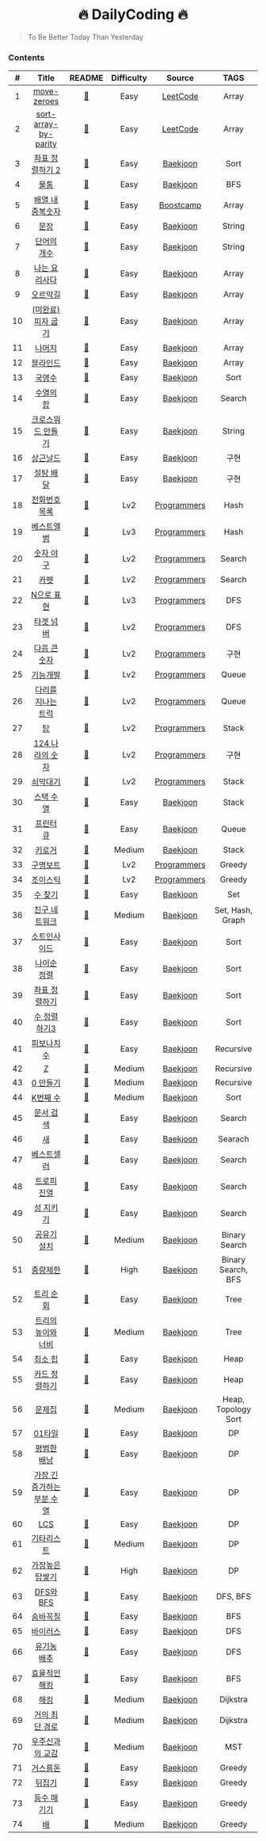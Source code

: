 <h1 align="center">
  🔥 DailyCoding 🔥
</h1>

> To Be Better Today Than Yesterday

### Contents

|  #  |                                                           Title                                                           |                                       README                                       | Difficulty |                                            Source                                            |        TAGS        |
| :-: | :-----------------------------------------------------------------------------------------------------------------------: | :--------------------------------------------------------------------------------: | :--------: | :--------------------------------------------------------------------------------------------: | :----------------: |
|  1  |                              [move-zeroes](src/move-zeroes/MoveZeroes.java)                              |               [:green_book:](src/move-zeroes/README.md)                |    Easy    |               [LeetCode](https://leetcode.com/problems/move-zeroes/)                |       Array       |
|  2  |                              [sort-array-by-parity](src/sort-array-by-parity/SortArrayByParity.java)                              |               [:green_book:](src/sort-array-by-parity/README.md)                |    Easy    |               [LeetCode](https://leetcode.com/problems/sort-array-by-parity/)                |       Array       |
|  3  |                              [좌표 정렬하기 2](src/bak11651/Main2.java)                              |               [:green_book:](src/bak11651/README.md)                |    Easy    |               [Baekjoon](https://www.acmicpc.net/problem/11651)                |       Sort       |
|  4  |                              [물통](src/bak2251/Main.java)                              |               [:green_book:](src/bak2251/README.md)                |    Easy    |               [Baekjoon](https://www.acmicpc.net/problem/2251)                |       BFS       |
|  5  |                              [배열 내 중복숫자](src/array-dup-count/Main.java)                              |               [:green_book:](src/array-dup-count/README.md)                |    Easy    |               [Boostcamp](https://blog.naver.com/boostcamp_official/221978031932)                |       Array       |
|  6  |                              [문장](src/bak9627/Main.java)                              |               [:green_book:](src/bak9627/README.md)                |    Easy    |               [Baekjoon](https://www.acmicpc.net/problem/9627)                |       String       |
|  7  |                              [단어의 개수](src/bak1152/Main.java)                              |               [:green_book:](src/bak1152/README.md)                |    Easy    |               [Baekjoon](https://www.acmicpc.net/problem/1152)                |       String       |
|  8  |                              [나는 요리사다](src/bak2953/Main.java)                              |               [:green_book:](src/bak2953/README.md)                |    Easy    |               [Baekjoon](https://www.acmicpc.net/problem/2953)                |       Array       |
|  9  |                              [오르막길](src/bak2846/Main.java)                              |               [:green_book:](src/bak2846/README.md)                |    Easy    |               [Baekjoon](https://www.acmicpc.net/problem/2846)                |       Array       |
|  10  |                              [(미완료)피자 굽기](src/bak1756/Main.java)                              |               [:green_book:](src/bak1756/README.md)                |    Easy    |               [Baekjoon](https://www.acmicpc.net/problem/1756)                |       Array       |
|  11  |                              [나머지](src/bak3052/Main.java)                              |               [:green_book:](src/bak3052/README.md)                |    Easy    |               [Baekjoon](https://www.acmicpc.net/problem/3052)                |       Array       |
|  12  |                              [블라인드](src/bak2799/Main.java)                              |               [:green_book:](src/bak2799/README.md)                |    Easy    |               [Baekjoon](https://www.acmicpc.net/problem/2799)                |       Array       |
|  13  |                              [국영수](src/bak10825/Main.java)                              |               [:green_book:](src/bak10825/README.md)                |    Easy    |               [Baekjoon](https://www.acmicpc.net/problem/10825)                |       Sort       |
|  14  |                              [수열의 합](src/bak1024/Main.java)                              |               [:green_book:](src/bak1024/README.md)                |    Easy    |               [Baekjoon](https://www.acmicpc.net/problem/1024)                |       Search       |
|  15  |                              [크로스워드 만들기](src/bak2804/Main.java)                              |               [:green_book:](src/bak2804/README.md)                |    Easy    |               [Baekjoon](https://www.acmicpc.net/problem/2804)                |       String       |
|  16  |                              [상근날드](src/bak5543/Main.java)                              |               [:green_book:](src/bak5543/README.md)                |    Easy    |               [Baekjoon](https://www.acmicpc.net/problem/5543)                |       구현       |
|  17  |                              [설탕 배달](src/bak2839/Main.java)                              |               [:green_book:](src/bak2839/README.md)                |    Easy    |               [Baekjoon](https://www.acmicpc.net/problem/2839)                |       구현       |
|  18  |                              [전화번호 목록](src/prog42577/Solution.java)                              |               [:green_book:](src/prog42577/README.md)                |    Lv2    |               [Programmers](https://programmers.co.kr/learn/courses/30/lessons/42577)                |       Hash       |
|  19  |                              [베스트앨범](src/prog42579/Solution.java)                              |               [:green_book:](src/prog42579/README.md)                |    Lv3    |               [Programmers](https://programmers.co.kr/learn/courses/30/lessons/42579)                |       Hash       |
|  20  |                              [숫자 야구](src/prog42841/Solution.java)                              |               [:green_book:](src/prog42841/README.md)                |    Lv2    |               [Programmers](https://programmers.co.kr/learn/courses/30/lessons/42841)                |       Search       |
|  21  |                              [카펫](src/prog42842/Solution.java)                              |               [:green_book:](src/prog42842/README.md)                |    Lv2    |               [Programmers](https://programmers.co.kr/learn/courses/30/lessons/42842)                |       Search       |
|  22  |                              [N으로 표현](src/prog42895/Solution.java)                              |               [:green_book:](src/prog42895/README.md)                |    Lv3    |               [Programmers](https://programmers.co.kr/learn/courses/30/lessons/42895)                |       DFS       |
|  23  |                              [타겟 넘버](src/prog43165/Solution.java)                              |               [:green_book:](src/prog43165/README.md)                |    Lv2    |               [Programmers](https://programmers.co.kr/learn/courses/30/lessons/43165)                |       DFS       |
|  24  |                              [다음 큰 숫자](src/prog12911/Solution.java)                              |               [:green_book:](src/prog12911/README.md)                |    Lv2    |               [Programmers](https://programmers.co.kr/learn/courses/30/lessons/12911)                |       구현       |
|  25  |                              [기능개발](src/prog42586/Solution.java)                              |               [:green_book:](src/prog42586/README.md)                |    Lv2    |               [Programmers](https://programmers.co.kr/learn/courses/30/lessons/42586)                |       Queue       |
|  26  |                              [다리를 지나는 트럭](src/prog42583/Solution.java)                              |               [:green_book:](src/prog42583/README.md)                |    Lv2    |               [Programmers](https://programmers.co.kr/learn/courses/30/lessons/42583)                |       Queue       |
|  27  |                              [탑](src/prog42588/Solution.java)                              |               [:green_book:](src/prog42588/README.md)                |    Lv2    |               [Programmers](https://programmers.co.kr/learn/courses/30/lessons/42588)                |       Stack       |
|  28  |                              [124 나라의 숫자](src/prog12899/Solution.java)                              |               [:green_book:](src/prog12899/README.md)                |    Lv2    |               [Programmers](https://programmers.co.kr/learn/courses/30/lessons/12899)                |       구현       |
|  29  |                              [쇠막대기](src/prog42585/Solution.java)                              |               [:green_book:](src/prog42585/README.md)                |    Lv2    |               [Programmers](https://programmers.co.kr/learn/courses/30/lessons/42585)                |       Stack       |
|  30  |                              [스택 수열](src/bak1874/Main.java)                              |               [:green_book:](src/bak1874/README.md)                |    Easy    |               [Baekjoon](https://www.acmicpc.net/problem/1874)                |       Stack       |
|  31  |                              [프린터 큐](src/bak1966/Main.java)                              |               [:green_book:](src/bak1966/README.md)                |    Easy    |               [Baekjoon](https://www.acmicpc.net/problem/1966)                |       Queue       |
|  32  |                              [키로거](src/bak5397/Main.java)                              |               [:green_book:](src/bak5397/README.md)                |    Medium    |               [Baekjoon](https://www.acmicpc.net/problem/5397)                |       Stack       |
|  33  |                              [구명보트](src/prog42885/Solution.java)                              |               [:green_book:](src/prog42885/README.md)                |    Lv2    |               [Programmers](https://programmers.co.kr/learn/courses/30/lessons/42885)                |       Greedy       |
|  34  |                              [조이스틱](src/prog42860/Solution.java)                              |               [:green_book:](src/prog42860/README.md)                |    Lv2    |               [Programmers](https://programmers.co.kr/learn/courses/30/lessons/42860)                |       Greedy       |
|  35  |                              [수 찾기](src/bak1920/Main.java)                              |               [:green_book:](src/bak1920/README.md)                |    Easy    |               [Baekjoon](https://www.acmicpc.net/problem/1920)                |       Set       |
|  36  |                              [친구 네트워크](src/bak4195/Main.java)                              |               [:green_book:](src/bak4195/README.md)                |    Medium    |               [Baekjoon](https://www.acmicpc.net/problem/4195)                |       Set, Hash, Graph       |
|  37  |                              [소트인사이드](src/bak1427/Main.java)                              |               [:green_book:](src/bak1427/README.md)                |    Easy    |               [Baekjoon](https://www.acmicpc.net/problem/1427)                |       Sort       |
|  38  |                              [나이순 정렬](src/bak10814/Main.java)                              |               [:green_book:](src/bak10814/README.md)                |    Easy    |               [Baekjoon](https://www.acmicpc.net/problem/10814)                |       Sort       |
|  39  |                              [좌표 정렬하기](src/bak11650/Main.java)                              |               [:green_book:](src/bak11650/README.md)                |    Easy    |               [Baekjoon](https://www.acmicpc.net/problem/11650)                |       Sort       |
|  40  |                              [수 정렬하기3](src/bak10989/Main.java)                              |               [:green_book:](src/bak10989/README.md)                |    Easy    |               [Baekjoon](https://www.acmicpc.net/problem/10989)                |       Sort       |
|  41  |                              [피보나치 수](src/bak2747/Main.java)                              |               [:green_book:](src/bak2747/README.md)                |    Easy    |               [Baekjoon](https://www.acmicpc.net/problem/2747)                |       Recursive       |
|  42  |                              [Z](src/bak1074/Main.java)                              |               [:green_book:](src/bak1074/README.md)                |    Medium    |               [Baekjoon](https://www.acmicpc.net/problem/1074)                |       Recursive       |
|  43  |                              [0 만들기](src/bak7490/Main.java)                              |               [:green_book:](src/bak7490/README.md)                |    Medium    |               [Baekjoon](https://www.acmicpc.net/problem/7490)                |       Recursive       |
|  44  |                              [K번째 수](src/bak11004/Main.java)                              |               [:green_book:](src/bak11004/README.md)                |    Medium    |               [Baekjoon](https://www.acmicpc.net/problem/11004)                |       Sort       |
|  45  |                              [문서 검색](src/bak1543/Main.java)                              |               [:green_book:](src/bak1543/README.md)                |    Easy    |               [Baekjoon](https://www.acmicpc.net/problem/1543)                |       Search       |
|  46  |                              [새](src/bak1568/Main.java)                              |               [:green_book:](src/bak1568/README.md)                |    Easy    |               [Baekjoon](https://www.acmicpc.net/problem/1568)                |       Searach       |
|  47  |                              [베스트셀러](src/bak1302/Main.java)                              |               [:green_book:](src/bak1302/README.md)                |    Easy    |               [Baekjoon](https://www.acmicpc.net/problem/1302)                |       Search       |
|  48  |                              [트로피 진열](src/bak1668/Main.java)                              |               [:green_book:](src/bak1668/README.md)                |    Easy    |               [Baekjoon](https://www.acmicpc.net/problem/1668)                |       Search       |
|  49  |                              [성 지키기](src/bak1236/Main.java)                              |               [:green_book:](src/bak1236/README.md)                |    Easy    |               [Baekjoon](https://www.acmicpc.net/problem/1236)                |       Search       |
|  50  |                              [공유기 설치](src/bak2110/Main.java)                              |               [:green_book:](src/bak2110/README.md)                |    Medium    |               [Baekjoon](https://www.acmicpc.net/problem/2110)                |       Binary Search       |
|  51  |                              [중량제한](src/bak1939/Main.java)                              |               [:green_book:](src/bak1939/README.md)                |    High    |               [Baekjoon](https://www.acmicpc.net/problem/1939)                |       Binary Search, BFS       |
|  52  |                              [트리 순회](src/bak1991/Main.java)                              |               [:green_book:](src/bak1991/README.md)                |    Easy    |               [Baekjoon](https://www.acmicpc.net/problem/1991)                |       Tree       |
|  53  |                              [트리의 높이와 너비](src/bak2250/Main.java)                              |               [:green_book:](src/bak2250/README.md)                |    Medium    |               [Baekjoon](https://www.acmicpc.net/problem/2250)                |       Tree       |
|  54  |                              [최소 힙](src/bak1927/Main.java)                              |               [:green_book:](src/bak1927/README.md)                |    Easy    |               [Baekjoon](https://www.acmicpc.net/problem/1927)                |       Heap       |
|  55  |                              [카드 정렬하기](src/bak1715/Main.java)                              |               [:green_book:](src/bak1715/README.md)                |    Easy    |               [Baekjoon](https://www.acmicpc.net/problem/1715)                |       Heap       |
|  56  |                              [문제집](src/bak1766/Main.java)                              |               [:green_book:](src/bak1766/README.md)                |    Medium    |               [Baekjoon](https://www.acmicpc.net/problem/1766)                |       Heap, Topology Sort       |
|  57  |                              [01타일](src/bak1904/Main.java)                              |               [:green_book:](src/bak1904/README.md)                |    Easy    |               [Baekjoon](https://www.acmicpc.net/problem/1904)                |       DP       |
|  58  |                              [평범한 배낭](src/bak12865/Main.java)                              |               [:green_book:](src/bak12865/README.md)                |    Easy    |               [Baekjoon](https://www.acmicpc.net/problem/12865)                |       DP       |
|  59  |                              [가장 긴 증가하는 부분 수열](src/bak11053/Main.java)                              |               [:green_book:](src/bak11053/README.md)                |    Easy    |               [Baekjoon](https://www.acmicpc.net/problem/11053)                |       DP       |
|  60  |                              [LCS](src/bak9251/Main.java)                              |               [:green_book:](src/bak9251/README.md)                |    Easy    |               [Baekjoon](https://www.acmicpc.net/problem/9251)                |       DP       |
|  61  |                              [기타리스트](src/bak1495/Main.java)                              |               [:green_book:](src/bak1495/README.md)                |    Medium    |               [Baekjoon](https://www.acmicpc.net/problem/1495)                |       DP       |
|  62  |                              [가장높은탑쌓기](src/bak2655/Main.java)                              |               [:green_book:](src/bak2655/README.md)                |    High    |               [Baekjoon](https://www.acmicpc.net/problem/2655)                |       DP       |
|  63  |                              [DFS와 BFS](src/bak1260/Main2.java)                              |               [:green_book:](src/bak1260/README.md)                |    Easy    |               [Baekjoon](https://www.acmicpc.net/problem/1260)                |       DFS, BFS       |
|  64  |                              [숨바꼭질](src/bak1697/Main.java)                              |               [:green_book:](src/bak1697/README.md)                |    Easy    |               [Baekjoon](https://www.acmicpc.net/problem/1697)                |       BFS       |
|  65  |                              [바이러스](src/bak2606/Main.java)                              |               [:green_book:](src/bak2606/README.md)                |    Easy    |               [Baekjoon](https://www.acmicpc.net/problem/2606)                |       DFS       |
|  66  |                              [유기농 배추](src/bak1012/Main.java)                              |               [:green_book:](src/bak1012/README.md)                |    Easy    |               [Baekjoon](https://www.acmicpc.net/problem/1012)                |       DFS       |
|  67  |                              [효율적인 해킹](src/bak1325/Main.java)                              |               [:green_book:](src/bak1325/README.md)                |    Easy    |               [Baekjoon](https://www.acmicpc.net/problem/1325)                |       BFS       |
|  68  |                              [해킹](src/bak10282/Main.java)                              |               [:green_book:](src/bak10282/README.md)                |    Medium    |               [Baekjoon](https://www.acmicpc.net/problem/10282)                |       Dijkstra       |
|  69  |                              [거의 최단 경로](src/bak5719/Main.java)                              |               [:green_book:](src/bak5719/README.md)                |    Medium    |               [Baekjoon](https://www.acmicpc.net/problem/5719)                |       Dijkstra       |
|  70  |                              [우주신과의 교감](src/bak1774/Main.java)                              |               [:green_book:](src/bak1774/README.md)                |    Medium    |               [Baekjoon](https://www.acmicpc.net/problem/1774)                |       MST       |
|  71  |                              [거스름돈](src/bak5585/Main.java)                              |               [:green_book:](src/bak5585/README.md)                |    Easy    |               [Baekjoon](https://www.acmicpc.net/problem/5585)                |       Greedy       |
|  72  |                              [뒤집기](src/bak1439/Main.java)                              |               [:green_book:](src/bak1439/README.md)                |    Easy    |               [Baekjoon](https://www.acmicpc.net/problem/1439)                |       Greedy       |
|  73  |                              [등수 매기기](src/bak2012/Main.java)                              |               [:green_book:](src/bak2012/README.md)                |    Easy    |               [Baekjoon](https://www.acmicpc.net/problem/2012)                |       Greedy       |
|  74  |                              [배](src/bak1092/Main.java)                              |               [:green_book:](src/bak1092/README.md)                |    Medium    |               [Baekjoon](https://www.acmicpc.net/problem/1092)                |       Greedy       |